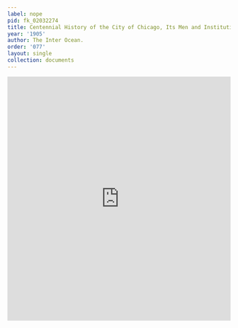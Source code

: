 ```yaml
---
label: nope
pid: fk_02032274
title: Centennial History of the City of Chicago, Its Men and Institutions
year: '1905'
author: The Inter Ocean.
order: '077'
layout: single
collection: documents
---
```

<iframe src="https://northwestern.app.box.com/embed/s/dms0dhjsy2m0sf7aqf8d5pqgppp4iydm?sortColumn=date&view=list" width="100%" height="550" frameborder="0" allowfullscreen webkitallowfullscreen msallowfullscreen></iframe>
